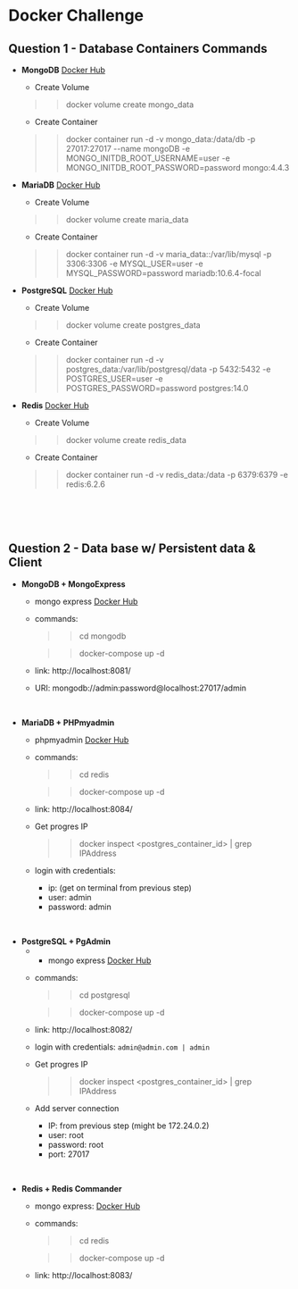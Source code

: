# Docker Challenge

## Question 1 - Database Containers Commands

- **MongoDB** [Docker Hub](https://hub.docker.com/_/mongo)
	- Create Volume
	>> docker volume create mongo_data
	- Create Container
	>> docker container run -d -v mongo_data:/data/db -p 27017:27017 --name mongoDB -e MONGO_INITDB_ROOT_USERNAME=user -e MONGO_INITDB_ROOT_PASSWORD=password mongo:4.4.3


- **MariaDB** [Docker Hub](https://hub.docker.com/_/mariadb)
	- Create Volume
	>> docker volume create maria_data
	- Create Container
    >> docker container run -d -v maria_data::/var/lib/mysql -p 3306:3306 -e MYSQL_USER=user -e MYSQL_PASSWORD=password mariadb:10.6.4-focal

- **PostgreSQL** [Docker Hub](https://hub.docker.com/_/postgres)
	- Create Volume
	>> docker volume create postgres_data
	- Create Container
    >> docker container run -d -v postgres_data:/var/lib/postgresql/data -p 5432:5432 -e POSTGRES_USER=user -e POSTGRES_PASSWORD=password postgres:14.0


- **Redis** [Docker Hub](https://hub.docker.com/_/redis)
	- Create Volume
	>> docker volume create redis_data
	- Create Container
    >> docker container run -d -v redis_data:/data -p 6379:6379 -e redis:6.2.6


<br>
<br>
<br>

## Question 2 - Data base w/ Persistent data & Client
- **MongoDB + MongoExpress**

    - mongo express [Docker Hub](https://hub.docker.com/_/mongo-express)

    - commands:
        >> cd mongodb

        >> docker-compose up -d

    - link: http://localhost:8081/
    - URI: mongodb://admin:password@localhost:27017/admin


<br>

- **MariaDB + PHPmyadmin**
    - phpmyadmin [Docker Hub](https://hub.docker.com/r/phpmyadmin/phpmyadmin/)

    - commands:
        >> cd redis

        >> docker-compose up -d

    - link: http://localhost:8084/

    - Get progres IP
        >> docker inspect <postgres_container_id> | grep IPAddress
    - login with credentials:
        - ip: (get on terminal from previous step)
        - user: admin
        - password: admin


<br>

- **PostgreSQL + PgAdmin**
    - - mongo express [Docker Hub](https://hub.docker.com/_/mongo-express)

    - commands:
        >> cd postgresql

        >> docker-compose up -d

    - link: http://localhost:8082/
    - login with credentials: `admin@admin.com | admin`
    - Get progres IP
        >> docker inspect <postgres_container_id> | grep IPAddress
    - Add server connection
        - IP: from previous step  (might be 172.24.0.2)
        - user: root
        - password: root
        - port: 27017


<br>

- **Redis + Redis Commander**
    - mongo express: [Docker Hub](https://hub.docker.com/_/mongo-express)

    - commands:
        >> cd redis

        >> docker-compose up -d

    - link: http://localhost:8083/



